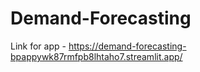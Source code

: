 # Demand-Forecasting
Link for app - https://demand-forecasting-bpappywk87rmfpb8lhtaho7.streamlit.app/

